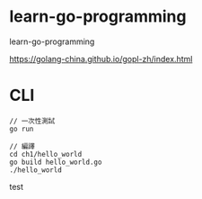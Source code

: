 # learn-go-programming
learn-go-programming

https://golang-china.github.io/gopl-zh/index.html

# CLI
```
// 一次性測試
go run

// 編譯
cd ch1/hello_world
go build hello_world.go
./hello_world
```

test